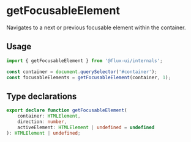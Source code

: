 # getFocusableElement

Navigates to a next or previous focusable element within the container.

## Usage

```ts
import { getFocusableElement } from '@flux-ui/internals';

const container = document.querySelector('#container');
const focusableElements = getFocusableElement(container, 1);
```

## Type declarations

```ts
export declare function getFocusableElement(
    container: HTMLElement,
    direction: number,
    activeElement: HTMLElement | undefined = undefined
): HTMLElement | undefined;
```
